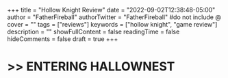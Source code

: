 +++
title = "Hollow Knight Review"
date = "2022-09-02T12:38:48-05:00"
author = "FatherFireball"
authorTwitter = "FatherFireball" #do not include @
cover = ""
tags = ["reviews"]
keywords = ["hollow knight", "game review"]
description = ""
showFullContent = false
readingTime = false
hideComments = false
draft = true
+++



# >> ENTERING HALLOWNEST